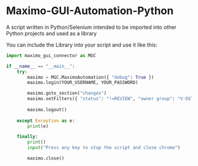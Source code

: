# Maximo-GUI-Automation-Python
A script written in Python/Selenium intended to be imported into other Python projects and used as a library

You can include the Library into your script and use it like this: 
```python
import maximo_gui_connector as MGC

if __name__ == "__main__":
	try:
		maximo = MGC.MaximoAutomation({ "debug": True })
		maximo.login(YOUR_USERNAME, YOUR_PASSWORD)

		maximo.goto_section("changes")
		maximo.setFilters({ "status": "!=REVIEW", "owner group": "V-OST-IT-SYO-OPS-TRENITALIA_ICTSM" })
		
		maximo.logout()
	
	except Exception as e:
		print(e)

	finally:
		print()
		input("Press any key to stop the script and close chrome")

		maximo.close()
```
